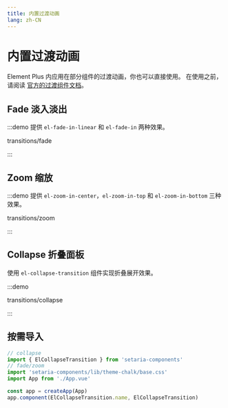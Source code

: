 ```yaml
---
title: 内置过渡动画
lang: zh-CN
---
```


# 内置过渡动画

Element Plus 内应用在部分组件的过渡动画，你也可以直接使用。 在使用之前，请阅读 [官方的过渡组件文档](https://vuejs.org/guide/built-ins/transition.html)。

## Fade 淡入淡出

:::demo 提供 `el-fade-in-linear` 和 `el-fade-in` 两种效果。

transitions/fade

:::

## Zoom 缩放

:::demo 提供 `el-zoom-in-center`，`el-zoom-in-top` 和 `el-zoom-in-bottom` 三种效果。

transitions/zoom

:::

## Collapse 折叠面板

使用 `el-collapse-transition` 组件实现折叠展开效果。

:::demo

transitions/collapse

:::

## 按需导入

```ts
// collapse
import { ElCollapseTransition } from 'setaria-components'
// fade/zoom
import 'setaria-components/lib/theme-chalk/base.css'
import App from './App.vue'

const app = createApp(App)
app.component(ElCollapseTransition.name, ElCollapseTransition)
```
